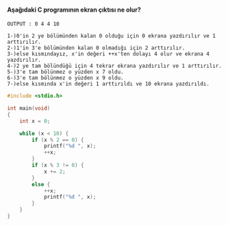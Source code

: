 #### Aşağıdaki C programının ekran çıktısı ne olur?
```OUTPUT : 0 4 4 10```
```
1-)0'in 2 ye bölümünden kalan 0 olduğu için 0 ekrana yazdırılır ve 1 arttırılır.
2-)1'in 3'e bölümünden kalan 0 olmadığı için 2 arttırılır.
3-)else kısmındayız, x'in değeri ++x'ten dolayı 4 olur ve ekrana 4 yazdırılır.
4-)2 ye tam bölündüğü için 4 tekrar ekrana yazdırılır ve 1 arttırılır.
5-)3'e tam bölünmez o yüzden x 7 oldu.
6-)3'e tam bölünmez o yüzden x 9 oldu.
7-)else kısmında x'in değeri 1 arttırıldı ve 10 ekrana yazdırıldı.
```
```c
#include <stdio.h>

int main(void)
{
	int x = 0;

	while (x < 10) {
		if (x % 2 == 0) {
			printf("%d ", x);
			++x;
		}
		if (x % 3 != 0) {
			x += 2;
		}
		else {
			++x;
			printf("%d ", x);
		}
	}
}
```
